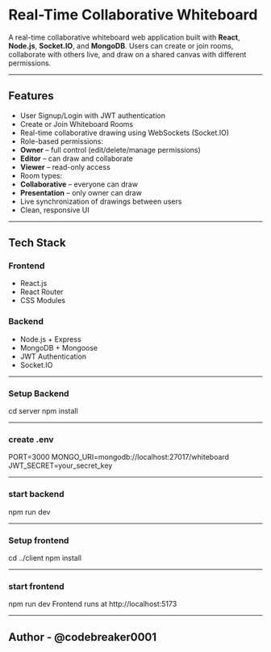 #  Real-Time Collaborative Whiteboard

A real-time collaborative whiteboard web application built with **React**, **Node.js**, **Socket.IO**, and **MongoDB**. Users can create or join rooms, collaborate with others live, and draw on a shared canvas with different permissions.

---

##  Features

-  User Signup/Login with JWT authentication  
-  Create or Join Whiteboard Rooms  
-  Real-time collaborative drawing using WebSockets (Socket.IO)  
-  Role-based permissions:
  - **Owner** – full control (edit/delete/manage permissions)
  - **Editor** – can draw and collaborate
  - **Viewer** – read-only access  
-  Room types:
  - **Collaborative** – everyone can draw
  - **Presentation** – only owner can draw
-  Live synchronization of drawings between users
-  Clean, responsive UI

---

##  Tech Stack

### Frontend
- React.js
- React Router
- CSS Modules

### Backend
- Node.js + Express
- MongoDB + Mongoose
- JWT Authentication
- Socket.IO

---
### Setup Backend
cd server
npm install

---

### create .env
PORT=3000
MONGO_URI=mongodb://localhost:27017/whiteboard
JWT_SECRET=your_secret_key

---

### start backend
npm run dev

---

### Setup frontend
cd ../client
npm install

---

### start frontend
npm run dev 
Frontend runs at http://localhost:5173

---

## Author - @codebreaker0001



